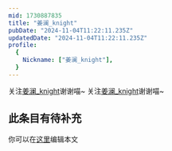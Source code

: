 ```yaml
---
mid: 1730887835
title: "姜澜_knight"
pubDate: "2024-11-04T11:22:11.235Z"
updatedDate: "2024-11-04T11:22:11.235Z"
profile:
  {
    Nickname: ["姜澜_knight"],
  }
---
```


关注[姜澜_knight](https://space.bilibili.com/1730887835)谢谢喵~ 关注[姜澜_knight](https://space.bilibili.com/1730887835)谢谢喵~

## 此条目有待补充
你可以在[这里](https://github.com/Yuhanawa/VTuber.ICU-Content/edit/master/v/姜澜_knight/index.md)编辑本文
